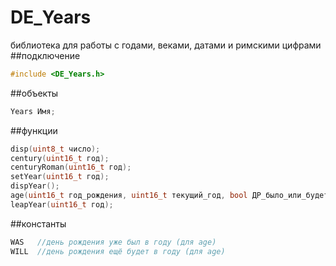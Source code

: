 # DE_Years
библиотека для работы с годами, веками, датами и римскими цифрами
##подключение
```cpp
#include <DE_Years.h>
```
##объекты
```cpp
Years Имя;
```
##функции
```cpp
disp(uint8_t число);                                                       //выводит String значение числа римскими цифрами
century(uint16_t год);                                                     //возвращает век по году (в десятичной СС)
centuryRoman(uint16_t год);                                                //возвращает век по году (римскими цифрами)
setYear(uint16_t год);                                                     //запоминает введённый год
dispYear();                                                                //возвращает год, установленный в setYear()
age(uint16_t год_рождения, uint16_t текущий_год, bool ДР_было_или_будет);  //возвращает возраст
leapYear(uint16_t год);                                                    //проверяет високосный год или нет
```
##константы
```cpp
WAS   //день рождения уже был в году (для age)
WILL  //день рождения ещё будет в году (для age)
```
